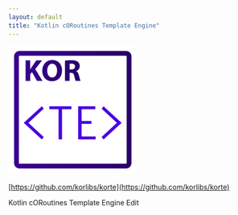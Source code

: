 ```yaml
---
layout: default
title: "Kotlin cORoutines Template Engine"
---
```


<img src="/i/logos/korte.svg" width="256" height="256" />

[https://github.com/korlibs/korte](https://github.com/korlibs/korte)

Kotlin cORoutines Template Engine Edit
